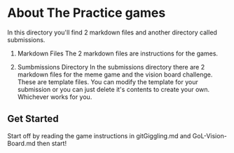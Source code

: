 # About The Practice games

In this directory you'll find 2 markdown files and another directory called submissions. 
1. Markdown Files
The 2 markdown files are instructions for the games.   

1. Sumbmissions Directory
In the submissions directory there are 2 markdown files for the meme game and the vision board challenge. These are template files. You can modify the template for your submission or you can just delete it's contents to create your own. Whichever works for you.

## Get Started
Start off by reading the game instructions in gitGiggling.md and GoL-Vision-Board.md then start!
